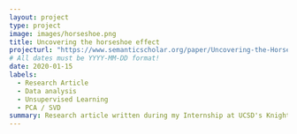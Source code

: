 ```yaml
---
layout: project
type: project
image: images/horseshoe.png
title: Uncovering the horseshoe effect
projecturl: "https://www.semanticscholar.org/paper/Uncovering-the-Horseshoe-Effect-in-Microbial-Morton-Toran/b99fa36b375d3e7f3ec05785abc1d2229f3d34de"
# All dates must be YYYY-MM-DD format!
date: 2020-01-15
labels:
  - Research Article
  - Data analysis
  - Unsupervised Learning
  - PCA / SVD
summary: Research article written during my Internship at UCSD's Knight Lab, explaining how the horseshoe effect arises in data with an underlying gradient and how to learn from it to build a better metric.
---
```


